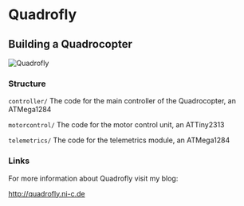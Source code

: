 # Quadrofly

## Building a Quadrocopter

![Quadrofly](http://quadrofly.ni-c.de/wp-content/uploads/2012/06/IMG_0027-500x333.jpg)

### Structure ###

<p><code>controller/</code> The code for the main controller of the Quadrocopter, an ATMega1284</p>
<p><code>motorcontrol/</code> The code for the motor control unit, an ATTiny2313</p>
<p><code>telemetrics/</code> The code for the telemetrics module, an ATMega1284

### Links ###

For more information about Quadrofly visit my blog:

http://quadrofly.ni-c.de